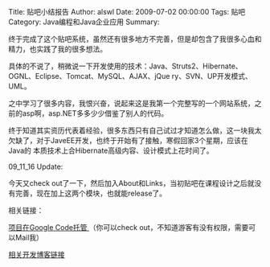 Title: 贴吧小结报告
Author: alswl
Date: 2009-07-02 00:00:00
Tags: 贴吧
Category: Java编程和Java企业应用
Summary: 

终于完成了这个贴吧系统，虽然还有很多地方不完善，但是却包含了我很多心血和精力，也实践了我的很多想法。

具体的不说了，稍微说一下开发使用的技术：Java、Struts2、Hibernate、OGNL、Eclipse、Tomcat、MySQL、AJAX、jQue
ry、SVN、UP开发模式、UML。

之中学习了很多内容，我恨兴奋，说起来这是我第一个完整写的一个网站系统，之前的asp啊，asp.NET多多少少借鉴了别人的代码。

终于知道其实资历代表着经验，很多东西只有自己试过才知道怎么做，这一块我太欠缺了，对于JaveEE开发，也终于开始有了接触，寒假回家3个星期，应该在Java的
本质技术上合Hibernate高级内容、设计模式上花时间了。

09_11_16 Update:

今天又check out了一下，然后加入About和Links，当初贴吧在课程设计之后就没有完善，现在加上这两个模块，也就能release了。

相关链接：

[项目在Google Code托管 ](http://code.google.com/p/postbar/ )（你可以check
out，不知道游客有没有权限，需要可以Mail我）

[相关开发博客链接 ](http://log4d.com/tag/postbar )

